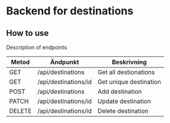 # Backend for destinations

## How to use
Description of endpoints

| Metod         | Ändpunkt        | Beskrivning   
| ------------- | -------------   | --------    |
| GET           | /api/destinations  | Get all destionations        |
| GET           | /api/destinations/id | Get unique destination            |
| POST          | /api/destinations | Add destination          |
| PATCH          | /api/destinations/id | Update destination           |
| DELETE        | /api/destinations/id | Delete destination            |



